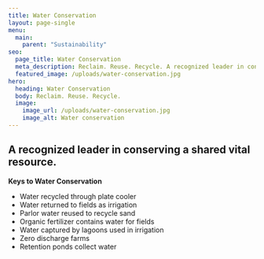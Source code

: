 ```yaml
---
title: Water Conservation
layout: page-single
menu:
  main:
    parent: "Sustainability"
seo:
  page_title: Water Conservation
  meta_description: Reclaim. Reuse. Recycle. A recognized leader in conserving a shared vital resource. 
  featured_image: /uploads/water-conservation.jpg
hero:
  heading: Water Conservation
  body: Reclaim. Reuse. Recycle.
  image:
    image_url: /uploads/water-conservation.jpg
    image_alt: Water conservation
---
```


## A recognized leader in conserving a shared vital resource.

**Keys to Water Conservation**

* Water recycled through plate cooler
* Water returned to fields as irrigation
* Parlor water reused to recycle sand
* Organic fertilizer contains water for fields
* Water captured by lagoons used in irrigation
* Zero discharge farms
* Retention ponds collect water